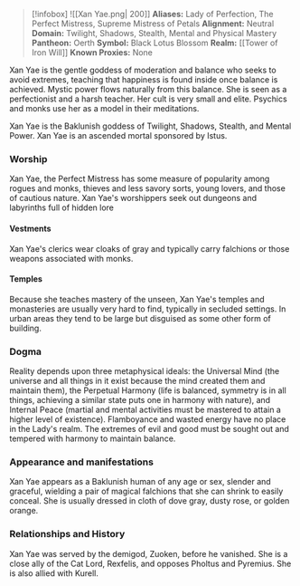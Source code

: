 > [!infobox]
> ![[Xan Yae.png| 200]]
>  **Aliases:** Lady of Perfection, The Perfect Mistress, Supreme Mistress of Petals
> **Alignment:** Neutral
> **Domain:** Twilight, Shadows, Stealth, Mental and Physical Mastery 
> **Pantheon:** Oerth
> **Symbol:** Black Lotus Blossom
> **Realm:** [[Tower of Iron Will]]
> **Known Proxies:** None

Xan Yae is the gentle goddess of moderation and balance who seeks to avoid extremes, teaching that happiness is found inside once balance is achieved. Mystic power flows naturally from this balance. She is seen as a perfectionist and a harsh teacher. Her cult is very small and elite. Psychics and monks use her as a model in their meditations.  
  
Xan Yae is the Baklunish goddess of Twilight, Shadows, Stealth, and Mental Power. Xan Yae is an ascended mortal sponsored by Istus.

### Worship
Xan Yae, the Perfect Mistress has some measure of popularity among rogues and monks, thieves and less savory sorts, young lovers, and those of cautious nature. Xan Yae's worshippers seek out dungeons and labyrinths full of hidden lore

#### Vestments
Xan Yae's clerics wear cloaks of gray and typically carry falchions or those weapons associated with monks.

#### Temples
Because she teaches mastery of the unseen, Xan Yae's temples and monasteries are usually very hard to find, typically in secluded settings. In urban areas they tend to be large but disguised as some other form of building.

### Dogma
Reality depends upon three metaphysical ideals: the Universal Mind (the universe and all things in it exist because the mind created them and maintain them), the Perpetual Harmony (life is balanced, symmetry is in all things, achieving a similar state puts one in harmony with nature), and Internal Peace (martial and mental activities must be mastered to attain a higher level of existence). Flamboyance and wasted energy have no place in the Lady's realm. The extremes of evil and good must be sought out and tempered with harmony to maintain balance.

### Appearance and manifestations
Xan Yae appears as a Baklunish human of any age or sex, slender and graceful, wielding a pair of magical falchions that she can shrink to easily conceal. She is usually dressed in cloth of dove gray, dusty rose, or golden orange.

### Relationships and History
Xan Yae was served by the demigod, Zuoken, before he vanished. She is a close ally of the Cat Lord, Rexfelis, and opposes Pholtus and Pyremius. She is also allied with Kurell.